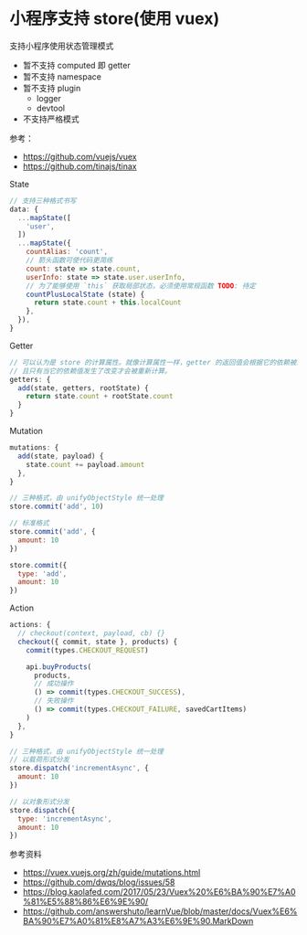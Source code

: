 # 小程序支持 store(使用 vuex)

支持小程序使用状态管理模式

- 暂不支持 computed 即 getter
- 暂不支持 namespace
- 暂不支持 plugin
  - logger
  - devtool
- 不支持严格模式

参考：

- https://github.com/vuejs/vuex
- https://github.com/tinajs/tinax

State

```js
// 支持三种格式书写
data: {
  ...mapState([
    'user',
  ])
  ...mapState({
    countAlias: 'count',
    // 箭头函数可使代码更简练
    count: state => state.count,
    userInfo: state => state.user.userInfo,
    // 为了能够使用 `this` 获取局部状态，必须使用常规函数 TODO: 待定
    countPlusLocalState (state) {
      return state.count + this.localCount
    },
  }),
}
```

Getter

```js
// 可以认为是 store 的计算属性。就像计算属性一样，getter 的返回值会根据它的依赖被缓存起来，
// 且只有当它的依赖值发生了改变才会被重新计算。
getters: {
  add(state, getters, rootState) {
    return state.count + rootState.count
  }
}
```

Mutation

```js
mutations: {
  add(state, payload) {
    state.count += payload.amount
  },
}

// 三种格式，由 unifyObjectStyle 统一处理
store.commit('add', 10)

// 标准格式
store.commit('add', {
  amount: 10
})

store.commit({
  type: 'add',
  amount: 10
})
```

Action

```js
actions: {
  // checkout(context, payload, cb) {}
  checkout({ commit, state }, products) {
    commit(types.CHECKOUT_REQUEST)

    api.buyProducts(
      products,
      // 成功操作
      () => commit(types.CHECKOUT_SUCCESS),
      // 失败操作
      () => commit(types.CHECKOUT_FAILURE, savedCartItems)
    )
  },
}

// 三种格式，由 unifyObjectStyle 统一处理
// 以载荷形式分发
store.dispatch('incrementAsync', {
  amount: 10
})

// 以对象形式分发
store.dispatch({
  type: 'incrementAsync',
  amount: 10
})
```

参考资料

- https://vuex.vuejs.org/zh/guide/mutations.html
- https://github.com/dwqs/blog/issues/58
- https://blog.kaolafed.com/2017/05/23/Vuex%20%E6%BA%90%E7%A0%81%E5%88%86%E6%9E%90/
- https://github.com/answershuto/learnVue/blob/master/docs/Vuex%E6%BA%90%E7%A0%81%E8%A7%A3%E6%9E%90.MarkDown
